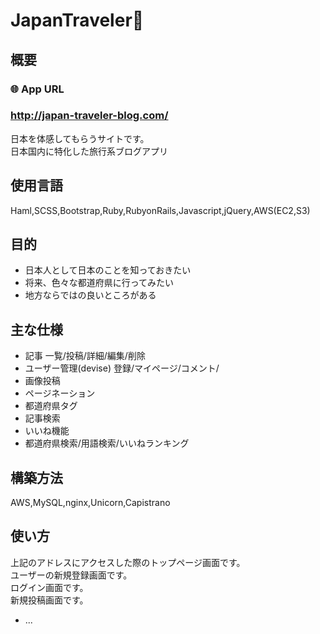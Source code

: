 # JapanTraveler:japan:

## 概要
### 🌐  App URL
### **http://japan-traveler-blog.com/**  
日本を体感してもらうサイトです。<br>
日本国内に特化した旅行系ブログアプリ<br>
## 使用言語<br>
Haml,SCSS,Bootstrap,Ruby,RubyonRails,Javascript,jQuery,AWS(EC2,S3)

## 目的
* 日本人として日本のことを知っておきたい<br>
* 将来、色々な都道府県に行ってみたい<br>
* 地方ならではの良いところがある<br>

## 主な仕様
* 記事 一覧/投稿/詳細/編集/削除<br>
* ユーザー管理(devise) 登録/マイページ/コメント/<br>
* 画像投稿<br>
* ページネーション<br>
* 都道府県タグ<br>
* 記事検索<br>
* いいね機能<br>
* 都道府県検索/用語検索/いいねランキング<br>

## 構築方法
AWS,MySQL,nginx,Unicorn,Capistrano

## 使い方
上記のアドレスにアクセスした際のトップページ画面です。<br>
ユーザーの新規登録画面です。<br>
ログイン画面です。<br>
新規投稿画面です。<br>






* ...

